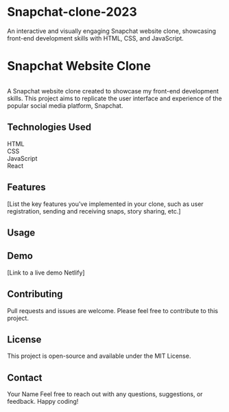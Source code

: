 # Snapchat-clone-2023

An interactive and visually engaging Snapchat website clone, showcasing front-end development skills with HTML, CSS, and JavaScript.

<h1>Snapchat Website Clone</h1>

<img src=""></img>

A Snapchat website clone created to showcase my front-end development skills. This project aims to replicate the user interface and experience of the popular social media platform, Snapchat.

<h2>Technologies Used</h2>
HTML <br>
CSS <br>
JavaScript <br>
React <br>
<h2>Features</h2>
[List the key features you've implemented in your clone, such as user registration, sending and receiving snaps, story sharing, etc.]
<h2>Usage</h2>

<!-- Clone the repository: git clone https://github.com/your-username/snapchat-clone.git

Open index.html in your web browser or deploy it on a web server.
[Include any specific instructions or setup required for your project.]
Screenshots
Screenshot 1
Screenshot 2 -->

<h2>Demo</h2>
[Link to a live demo Netlify]

<h2>Contributing</h2>
Pull requests and issues are welcome. Please feel free to contribute to this project.

<h2>License</h2>
This project is open-source and available under the MIT License.

<h2>Contact</h2>
Your Name
Feel free to reach out with any questions, suggestions, or feedback. Happy coding!
